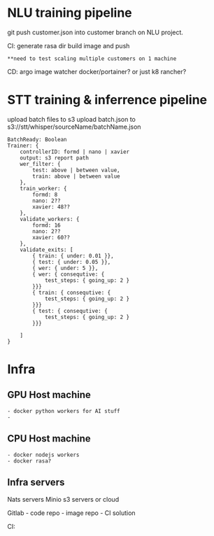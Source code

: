 # NLU training pipeline

git push customer.json into customer branch on NLU project.

CI:
generate rasa dir
build image and push

    **need to test scaling multiple customers on 1 machine

CD:
argo image watcher
docker/portainer? or just k8 rancher?

# STT training & inferrence pipeline

upload batch files to s3
upload batch.json to s3://stt/whisper/sourceName/batchName.json

```
BatchReady: Boolean
Trainer: {
    controllerID: formd | nano | xavier
    output: s3 report path
    wer_filter: {
        test: above | between value,
        train: above | between value
    },
    train_worker: {
        formd: 8
        nano: 2??
        xavier: 48??
    },
    validate_workers: {
        formd: 16
        nano: 2??
        xavier: 60??
    },
    validate_exits: [
        { train: { under: 0.01 }},
        { test: { under: 0.05 }},
        { wer: { under: 5 }},
        { wer: { consequtive: {
            test_steps: { going_up: 2 }
        }}}
        { train: { consequtive: {
            test_steps: { going_up: 2 }
        }}}
        { test: { consequtive: {
            test_steps: { going_up: 2 }
        }}}

    ]
}
```

# Infra

## GPU Host machine

    - docker python workers for AI stuff
    -

## CPU Host machine

    - docker nodejs workers
    - docker rasa?

## Infra servers

Nats servers
Minio s3 servers or cloud

Gitlab - code repo - image repo - CI solution

CI:

```

```
